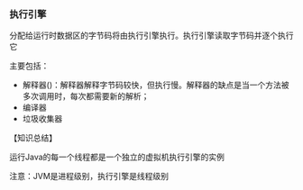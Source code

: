 ### 执行引擎

分配给运行时数据区的字节码将由执行引擎执行。执行引擎读取字节码并逐个执行它

主要包括：

* 解释器\(\)：解释器解释字节码较快，但执行慢。解释器的缺点是当一个方法被多次调用时，每次都需要新的解析；
* 编译器
* 垃圾收集器

【知识总结】

运行Java的每一个线程都是一个独立的虚拟机执行引擎的实例

注意：JVM是进程级别，执行引擎是线程级别

